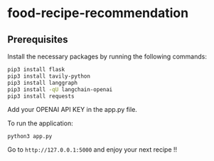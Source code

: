 # food-recipe-recommendation

## Prerequisites

Install the necessary packages by running the following commands:

```sh
pip3 install flask
pip3 install tavily-python
pip3 install langgraph
pip3 install -qU langchain-openai
pip3 install requests
```

Add your OPENAI API KEY in the app.py file.

To run the application:

```
python3 app.py
```

Go to `http://127.0.0.1:5000` and enjoy your next recipe !!
